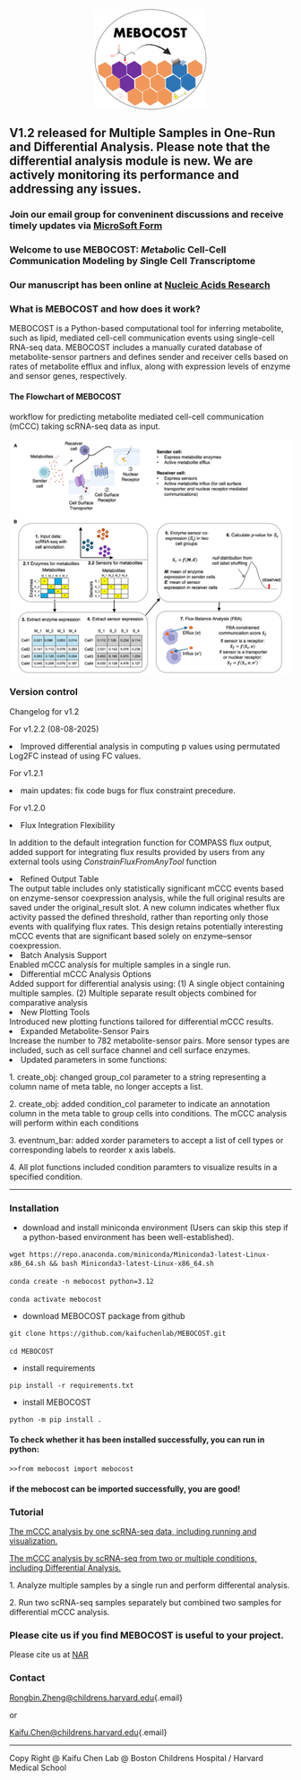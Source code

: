 <img src="./images/mebocost_logo.png" width="200" height="180" style="margin-left: auto; margin-right: auto;display: block;"/></img>

## V1.2 released for Multiple Samples in One-Run and Differential Analysis. Please note that the differential analysis module is new. We are actively monitoring its performance and addressing any issues.

### Join our email group for conveninent discussions and receive timely updates via <a href='https://forms.cloud.microsoft/r/TK7TuEU4TU' target='_blank'>MicroSoft Form</a>  

### Welcome to use MEBOCOST: <I>Me</I>ta<I>bo</I>lic Cell-Cell <I>Co</I>mmunication Modeling by <I>S</I>ingle Cell <I>T</I>ranscriptome

### Our manuscript has been online at <a href='https://doi.org/10.1093/nar/gkaf569' target='_blank'>Nucleic Acids Research </a>

### What is MEBOCOST and how does it work?

<p>

MEBOCOST is a Python-based computational tool for inferring metabolite, such as lipid, mediated cell-cell communication events using single-cell RNA-seq data. MEBOCOST includes a manually curated database of metabolite-sensor partners and defines sender and receiver cells based on rates of metabolite efflux and influx, along with expression levels of enzyme and sensor genes, respectively.

</p>


#### The Flowchart of MEBOCOST

<p>

workflow for predicting metabolite mediated cell-cell communication (mCCC) taking scRNA-seq data as input.

</p>

<img src="./images/Mebocost_update.png" style="margin-left: auto; margin-right: auto;display: block;"/></img>

### Version control

<p>Changelog for v1.2</p>

<p>For v1.2.2 (08-08-2025)</p>
<li>Improved differential analysis in computing p values using permutated Log2FC instead of using FC values.</li>

<p>For v1.2.1</p>
<li>main updates: fix code bugs for flux constraint precedure.</li>

<p>For v1.2.0</p>
<li> Flux Integration Flexibility</li>

In addition to the default integration function for COMPASS flux output, added support for integrating flux results provided by users from any external tools using _ConstrainFluxFromAnyTool_ function

<li> Refined Output Table</li>
The output table includes only statistically significant mCCC events based on enzyme-sensor coexpression analysis, while the full original results are saved under the original_result slot. A new column indicates whether flux activity passed the defined threshold, rather than reporting only those events with qualifying flux rates. This design retains potentially interesting mCCC events that are significant based solely on enzyme–sensor coexpression.

<li> Batch Analysis Support </li>
Enabled mCCC analysis for multiple samples in a single run.

<li> Differential mCCC Analysis Options </li>
Added support for differential analysis using: (1) A single object containing multiple samples. (2) Multiple separate result objects combined for comparative analysis

<li> New Plotting Tools </li>
Introduced new plotting functions tailored for differential mCCC results.

<li> Expanded Metabolite-Sensor Pairs </li>
Increase the number to 782 metabolite-sensor pairs. More sensor types are included, such as cell surface channel and cell surface enzymes.  

<li> Updated parameters in some functions: </li>

<p>1. create_obj: changed group_col parameter to a string representing a column name of meta table, no longer accepts a list. </p>

<p>2. create_obj: added condition_col parameter to indicate an annotation column in the meta table to group cells into conditions. The mCCC analysis will perform within each conditions</p>

<p>3. eventnum_bar: added xorder parameters to accept a list of cell types or corresponding labels to reorder x axis labels.</p>

<p>4. All plot functions included condition paramters to visualize results in a specified condition. </p>
<hr>

### Installation

-   download and install miniconda environment (Users can skip this step if a python-based environment has been well-established).

```{bash}
wget https://repo.anaconda.com/miniconda/Miniconda3-latest-Linux-x86_64.sh && bash Miniconda3-latest-Linux-x86_64.sh

conda create -n mebocost python=3.12

conda activate mebocost
```

-   download MEBOCOST package from github

```{bash}
git clone https://github.com/kaifuchenlab/MEBOCOST.git

cd MEBOCOST
```

-   install requirements

```{bash}
pip install -r requirements.txt
```

-   install MEBOCOST

```{bash}
python -m pip install .
```

#### To check whether it has been installed successfully, you can run in python:

```{python}
>>from mebocost import mebocost
```

#### if the mebocost can be imported successfully, you are good!

### Tutorial


<a href='./Demo_one_sample_mCCC_analysis.ipynb' target='_blank'> The mCCC analysis by one scRNA-seq data, including running and visualization. </a>

    
<a href='./Demo_Multisample_mCCC_analysis.ipynb' target='_blank'> The mCCC analysis by scRNA-seq from two or multiple conditions, including Differential Analysis.</a>

<p> 1. Analyze multiple samples by a single run and perform differental analysis.</p>

<p> 2. Run two scRNA-seq samples separately but combined two samples for differential mCCC analysis. </p>

</li>

### Please cite us if you find MEBOCOST is useful to your project.

<p>
Please cite us at <a href='https://doi.org/10.1093/nar/gkaf569' target='_blank'>NAR</a> 
</p>

### Contact

[Rongbin.Zheng\@childrens.harvard.edu](mailto:Rongbin.Zheng@childrens.harvard.edu){.email}

or

[Kaifu.Chen\@childrens.harvard.edu](mailto:Kaifu.Chen@childrens.harvard.edu){.email}

<hr>

Copy Right \@ Kaifu Chen Lab \@ Boston Childrens Hospital / Harvard Medical School
